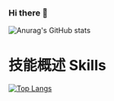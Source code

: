 ### Hi there 👋
![Anurag's GitHub stats](https://github-readme-stats.vercel.app/api?username=GYHPCG&theme=cobalt&show_icons=true)

# 技能概述 Skills

[![Top Langs](https://github-readme-stats.vercel.app/api/top-langs/?username=GYHPCG&hide=HTML,css,php&layout=compact&show_icons=true)](https://github.com/anuraghazra/github-readme-stats)

<!--
**GYHPCG/GYHPCG** is a ✨ _special_ ✨ repository because its `README.md` (this file) appears on your GitHub profile.


Here are some ideas to get you started:

- 🔭 I’m currently working on ...
- 🌱 I’m currently learning ...
- 👯 I’m looking to collaborate on ...
- 🤔 I’m looking for help with ...
- 💬 Ask me about ...
- 📫 How to reach me: ...
- 😄 Pronouns: ...
- ⚡ Fun fact: ...
-->
